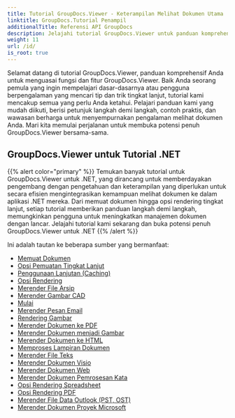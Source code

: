 ```yaml
---
title: Tutorial GroupDocs.Viewer - Keterampilan Melihat Dokumen Utama
linktitle: GroupDocs.Tutorial Penampil
additionalTitle: Referensi API GroupDocs
description: Jelajahi tutorial GroupDocs.Viewer untuk panduan komprehensif dalam memaksimalkan kemampuan melihat dokumen. Buka potensi penuhnya hari ini!
weight: 11
url: /id/
is_root: true
---
```


Selamat datang di tutorial GroupDocs.Viewer, panduan komprehensif Anda untuk menguasai fungsi dan fitur GroupDocs.Viewer. Baik Anda seorang pemula yang ingin mempelajari dasar-dasarnya atau pengguna berpengalaman yang mencari tip dan trik tingkat lanjut, tutorial kami mencakup semua yang perlu Anda ketahui. Pelajari panduan kami yang mudah diikuti, berisi petunjuk langkah demi langkah, contoh praktis, dan wawasan berharga untuk menyempurnakan pengalaman melihat dokumen Anda. Mari kita memulai perjalanan untuk membuka potensi penuh GroupDocs.Viewer bersama-sama.

## GroupDocs.Viewer untuk Tutorial .NET
{{% alert color="primary" %}}
Temukan banyak tutorial untuk GroupDocs.Viewer untuk .NET, yang dirancang untuk memberdayakan pengembang dengan pengetahuan dan keterampilan yang diperlukan untuk secara efisien mengintegrasikan kemampuan melihat dokumen ke dalam aplikasi .NET mereka. Dari memuat dokumen hingga opsi rendering tingkat lanjut, setiap tutorial memberikan panduan langkah demi langkah, memungkinkan pengguna untuk meningkatkan manajemen dokumen dengan lancar. Jelajahi tutorial kami sekarang dan buka potensi penuh GroupDocs.Viewer untuk .NET
{{% /alert %}}

Ini adalah tautan ke beberapa sumber yang bermanfaat:
 
- [Memuat Dokumen](./net/loading-documents/)
- [Opsi Pemuatan Tingkat Lanjut](./net/advanced-loading/)
- [Penggunaan Lanjutan (Caching)](./net/advanced-usage-caching/)
- [Opsi Rendering](./net/rendering-options/)
- [Merender File Arsip](./net/rendering-archive-files/)
- [Merender Gambar CAD](./net/rendering-cad-drawings/)
- [Mulai](./net/getting-started/)
- [Merender Pesan Email](./net/rendering-email-messages/)
- [Rendering Gambar](./net/image-rendering/)
- [Merender Dokumen ke PDF](./net/rendering-documents-pdf/)
- [Merender Dokumen menjadi Gambar](./net/rendering-documents-images/)
- [Merender Dokumen ke HTML](./net/rendering-documents-html/)
- [Memproses Lampiran Dokumen](./net/processing-document-attachments/)
- [Merender File Teks](./net/rendering-text-files/)
- [Merender Dokumen Visio](./net/rendering-visio-documents/)
- [Merender Dokumen Web](./net/rendering-web-documents/)
- [Merender Dokumen Pemrosesan Kata](./net/rendering-word-processing-documents/)
- [Opsi Rendering Spreadsheet](./net/spreadsheet-rendering-options/)
- [Opsi Rendering PDF](./net/pdf-rendering-options/)
- [Merender File Data Outlook (PST, OST)](./net/rendering-outlook-data-files/)
- [Merender Dokumen Proyek Microsoft](./net/rendering-ms-project-documents/)

